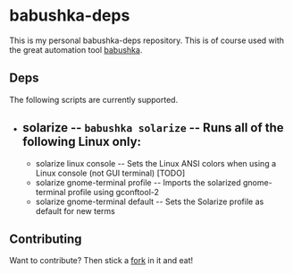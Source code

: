 babushka-deps
=============

This is my personal babushka-deps repository. This is of course used with the 
great automation tool [babushka][].

Deps
-------

The following scripts are currently supported.

* solarize -- `babushka solarize` -- Runs all of the following
  Linux only:
  -----------
    + solarize linux console -- Sets the Linux ANSI colors when using a Linux console (not GUI terminal) [TODO] 
    + solarize gnome-terminal profile -- Imports the solarized gnome-terminal profile using gconftool-2
    + solarize gnome-terminal default -- Sets the Solarize profile as default for new terms

Contributing
------------

Want to contribute? Then stick a [fork][] in it and eat!


[babushka]: http://babushka.me/ "Automation tool to run mini-recipes to automate everyday tasks"
[fork]: https://github.com/dcode/babushka-deps/fork "Fork me on GitHub!"
